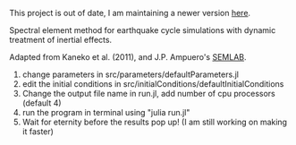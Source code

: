 This project is out of date, I am maintaining a newer version [here](https://github.com/thehalfspace/eqcycle). 

Spectral element method for earthquake cycle simulations with dynamic treatment of inertial effects.

Adapted from Kaneko et al. (2011), and J.P. Ampuero's [SEMLAB](https://www.mathworks.com/matlabcentral/fileexchange/6154-semlab).

1. change parameters in src/parameters/defaultParameters.jl 
2. edit the initial conditions in src/initialConditions/defaultInitialConditions
3. Change the output file name in run.jl, add number of cpu processors (default 4)
4. run the program in terminal using "julia run.jl"
5. Wait for eternity before the results pop up! (I am still working on making it faster)
